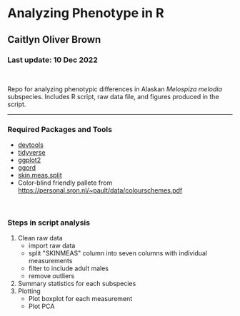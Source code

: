 # Analyzing Phenotype in R
## Caitlyn Oliver Brown
### Last update: 10 Dec 2022

<br>

Repo for analyzing phenotypic differences in Alaskan *Melospiza melodia* subspecies. Includes R script, raw data file, and figures produced in the script.

---

### Required Packages and Tools
- [devtools](https://devtools.r-lib.org/)
- [tidyverse](https://www.tidyverse.org/packages/)
- [ggplot2](https://ggplot2.tidyverse.org/)
- [ggord](https://fawda123.github.io/ggord/reference/ggord.html)
- [skin.meas.split](https://github.com/coliverbrown/CleanORNISFull) 
- Color-blind friendly pallete from https://personal.sron.nl/~pault/data/colourschemes.pdf
<br>

### Steps in script analysis

1. Clean raw data <br>
    - import raw data
    - split "SKINMEAS" column into seven columns with individual measurements
    - filter to include adult males
    - remove outliers
2. Summary statistics for each subspecies
3. Plotting
    - Plot boxplot for each measurement
    - Plot PCA